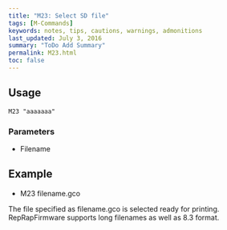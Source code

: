```yaml
---
title: "M23: Select SD file" 
tags: [M-Commands]
keywords: notes, tips, cautions, warnings, admonitions
last_updated: July 3, 2016
summary: "ToDo Add Summary"
permalink: M23.html
toc: false
---
```



## Usage ##
```
M23 "aaaaaaa"
```

### Parameters ###
+ Filename

## Example ##

+ M23 filename.gco

The file specified as filename.gco is selected ready for printing. RepRapFirmware supports long filenames as well as 8.3 format.
